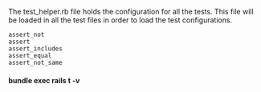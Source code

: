 The test_helper.rb file holds the configuration for all the tests. This file
will be loaded in all the test files in order to load the test configurations.

```
assert_not
assert
assert_includes
assert_equal
assert_not_same
```

#### bundle exec rails t -v
